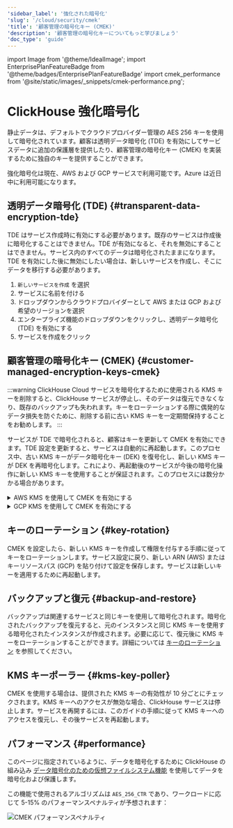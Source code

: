 ```yaml
---
'sidebar_label': '強化された暗号化'
'slug': '/cloud/security/cmek'
'title': '顧客管理の暗号化キー (CMEK)'
'description': '顧客管理の暗号化キーについてもっと学びましょう'
'doc_type': 'guide'
---
```


import Image from '@theme/IdealImage';
import EnterprisePlanFeatureBadge from '@theme/badges/EnterprisePlanFeatureBadge'
import cmek_performance from '@site/static/images/_snippets/cmek-performance.png';


# ClickHouse 強化暗号化

<EnterprisePlanFeatureBadge feature="Enhanced Encryption"/>

静止データは、デフォルトでクラウドプロバイダー管理の AES 256 キーを使用して暗号化されています。顧客は透明データ暗号化 (TDE) を有効にしてサービスデータに追加の保護層を提供したり、顧客管理の暗号化キー (CMEK) を実装するために独自のキーを提供することができます。

強化暗号化は現在、AWS および GCP サービスで利用可能です。Azure は近日中に利用可能になります。

## 透明データ暗号化 (TDE) {#transparent-data-encryption-tde}

TDE はサービス作成時に有効にする必要があります。既存のサービスは作成後に暗号化することはできません。TDE が有効になると、それを無効にすることはできません。サービス内のすべてのデータは暗号化されたままになります。TDE を有効にした後に無効にしたい場合は、新しいサービスを作成し、そこにデータを移行する必要があります。

1. `新しいサービスを作成` を選択
2. サービスに名前を付ける
3. ドロップダウンからクラウドプロバイダーとして AWS または GCP および希望のリージョンを選択
4. エンタープライズ機能のドロップダウンをクリックし、透明データ暗号化 (TDE) を有効にする
5. サービスを作成をクリック

## 顧客管理の暗号化キー (CMEK) {#customer-managed-encryption-keys-cmek}

:::warning
ClickHouse Cloud サービスを暗号化するために使用される KMS キーを削除すると、ClickHouse サービスが停止し、そのデータは復元できなくなり、既存のバックアップも失われます。キーをローテーションする際に偶発的なデータ損失を防ぐために、削除する前に古い KMS キーを一定期間保持することをお勧めします。 
:::

サービスが TDE で暗号化されると、顧客はキーを更新して CMEK を有効にできます。TDE 設定を更新すると、サービスは自動的に再起動します。このプロセス中、古い KMS キーがデータ暗号化キー (DEK) を復号化し、新しい KMS キーが DEK を再暗号化します。これにより、再起動後のサービスが今後の暗号化操作に新しい KMS キーを使用することが保証されます。このプロセスには数分かかる場合があります。

<details>
    <summary>AWS KMS を使用して CMEK を有効にする</summary>
    
1. ClickHouse Cloud で、暗号化されたサービスを選択
2. 左側の設定をクリック
3. 画面の下部で、ネットワークセキュリティ情報を展開
4. 暗号化ロール ID (AWS) または暗号化サービスアカウント (GCP) をコピー - 次のステップで必要になります
5. [AWS の KMS キーを作成](https://docs.aws.amazon.com/kms/latest/developerguide/create-keys.html)
6. キーをクリック
7. AWS キーポリシーを次のように更新：
    
```json
{
    "Sid": "Allow ClickHouse Access",
    "Effect": "Allow",
    "Principal": {
        "AWS": [ "Encryption role ID " ]
    },
    "Action": [
        "kms:Encrypt",
        "kms:Decrypt",
        "kms:ReEncrypt*",
        "kms:DescribeKey"
    ],
    "Resource": "*"
}
```
    
10. キーポリシーを保存
11. キー ARN をコピー
12. ClickHouse Cloud に戻り、サービス設定の透明データ暗号化セクションにキー ARN を貼り付ける
13. 変更を保存

</details>

<details>
    <summary>GCP KMS を使用して CMEK を有効にする</summary>

1. ClickHouse Cloud で、暗号化されたサービスを選択
2. 左側の設定をクリック
3. 画面の下部で、ネットワークセキュリティ情報を展開
4. 暗号化サービスアカウント (GCP) をコピー - 次のステップで必要になります
5. [GCP の KMS キーを作成](https://cloud.google.com/kms/docs/create-key)
6. キーをクリック
7. ステップ 4 でコピーした GCP 暗号化サービスアカウントに次の権限を付与：
   - Cloud KMS CryptoKey Encrypter/Decrypter
   - Cloud KMS Viewer
10. キーの権限を保存
11. キーリソースパスをコピー
12. ClickHouse Cloud に戻り、サービス設定の透明データ暗号化セクションにキーリソースパスを貼り付ける
13. 変更を保存

</details>

## キーのローテーション {#key-rotation}

CMEK を設定したら、新しい KMS キーを作成して権限を付与する手順に従ってキーをローテーションします。サービス設定に戻り、新しい ARN (AWS) またはキーリソースパス (GCP) を貼り付けて設定を保存します。サービスは新しいキーを適用するために再起動します。

## バックアップと復元 {#backup-and-restore}

バックアップは関連するサービスと同じキーを使用して暗号化されます。暗号化されたバックアップを復元すると、元のインスタンスと同じ KMS キーを使用する暗号化されたインスタンスが作成されます。必要に応じて、復元後に KMS キーをローテーションすることができます。詳細については [キーのローテーション](#key-rotation) を参照してください。

## KMS キーポーラー {#kms-key-poller}

CMEK を使用する場合は、提供された KMS キーの有効性が 10 分ごとにチェックされます。KMS キーへのアクセスが無効な場合、ClickHouse サービスは停止します。サービスを再開するには、このガイドの手順に従って KMS キーへのアクセスを復元し、その後サービスを再起動します。

## パフォーマンス {#performance}

このページに指定されているように、データを暗号化するために ClickHouse の組み込み [データ暗号化のための仮想ファイルシステム機能](/operations/storing-data#encrypted-virtual-file-system) を使用してデータを暗号化および保護します。

この機能で使用されるアルゴリズムは `AES_256_CTR` であり、ワークロードに応じて 5-15% のパフォーマンスペナルティが予想されます：

<Image img={cmek_performance} size="lg" alt="CMEK パフォーマンスペナルティ" />
